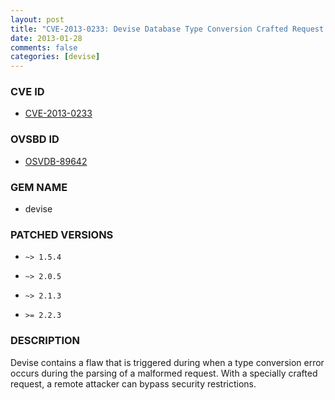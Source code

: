 ```yaml
---
layout: post
title: "CVE-2013-0233: Devise Database Type Conversion Crafted Request Parsing Security Bypass"
date: 2013-01-28
comments: false
categories: [devise]
---
```



### CVE ID

* [CVE-2013-0233](http://osvdb.org/show/osvdb/89642)



### OVSBD ID

* [OSVDB-89642](http://osvdb.org/show/osvdb/89642)


### GEM NAME

* devise


### PATCHED VERSIONS


* `~> 1.5.4`

* `~> 2.0.5`

* `~> 2.1.3`

* `>= 2.2.3`


### DESCRIPTION

Devise contains a flaw that is triggered during when a type conversion error
occurs during the parsing of a malformed request. With a specially crafted
request, a remote attacker can bypass security restrictions.

